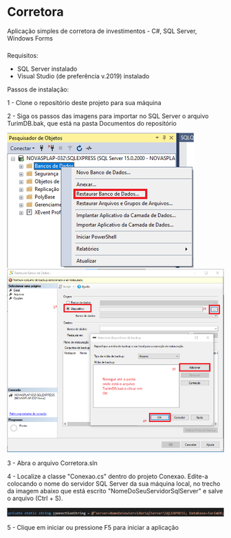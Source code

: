 # Corretora
Aplicação simples de corretora de investimentos - C#, SQL Server, Windows Forms

###
Requisitos:
- SQL Server instalado
- Visual Studio (de preferência v.2019) instalado

Passos de instalação:

1 - Clone o repositório deste projeto para sua máquina

2 - Siga os passos das imagens para importar no SQL Server o arquivo TurimDB.bak, 
que está na pasta Documentos do repositório

<img src="/Documentos/Restaurar 1.png" alt=""/>

<img src="/Documentos/Restaurar 2.png" alt=""/>

3 - Abra o arquivo Corretora.sln

4 - Localize a classe "Conexao.cs" dentro do projeto Conexao. Edite-a colocando o nome do servidor SQL Server da sua máquina local, no trecho da imagem abaixo que está escrito "NomeDoSeuServidorSqlServer" e salve o arquivo (Ctrl + S).

<img src="/Documentos/Editar Conexao.png" alt=""/>

5 - Clique em iniciar ou pressione F5 para iniciar a aplicação
